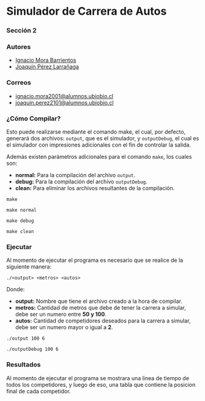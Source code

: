 # Simulador de Carrera de Autos
### Sección 2
### Autores
- [Ignacio Mora Barrientos](https://github.com/ElOtroMoras) 
- [Joaquín Pérez Larrañaga](https://github.com/JoacoPL21)

### Correos
- ignacio.mora2001@alumnos.ubiobio.cl
- joaquin.perez2101@alumnos.ubiobio.cl
  
### ¿Cómo Compilar?
Esto puede realizarse mediante el comando make, el cual, por defecto, generará dos archivos: `output`, que es el simulador, y `outputDebug`, el cual es el simulador con impresiones adicionales con el fin de controlar la salida.

Además existen parámetros adicionales para el comando `make`, los cuales son:
- **normal:** Para la compilación del archivo `output`.
- **debug:** Para la compilación del archivo `outputDebug`.
- **clean:** Para eliminar los archivos resultantes de la compilación.

```
make
```
```
make normal
```
```
make debug
```
```
make clean
```

### Ejecutar
Al momento de ejecutar el programa es necesario que se realice de la siguiente manera:

```
./<output> <metros> <autos>
```

Donde:
- **output:** Nombre que tiene el archivo creado a la hora de compilar.
- **metros:** Cantidad de metros que debe de tener la carrera a simular, debe ser un numero entre **50 y 100**.
- **autos:** Cantidad de competidores deseados para la carrera a simular, debe ser un numero mayor o igual a **2**.

```
./output 100 6
```
```
./outputDebug 100 6
```

### Resultados
Al momento de ejecutar el programa se mostrara una linea de tiempo de todos los competidores, y luego de eso, una tabla que contiene la posicion final de cada competidor.